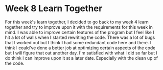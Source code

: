 # Week 8 Learn Together

For this week's learn together, I decided to go back to my week 4 learn together
and try to improve upon it with the requirements for this week in mind. I was able
to improve certain features of the program but I feel like I hit a lot of walls
when I started rewriting the code. There was a lot of bugs that I worked out but
I think I had some redundant code here and there. I think I could've done a better
job at optimizing certain aspects of the code but I will figure that out another
day. I'm satisfied with what I did so far but I do think I can improve upon it
at a later date. Especially with the clean up of the code.